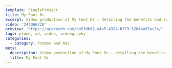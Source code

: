 ```yaml
---
template: SingleProject
title: My Foot Dr
excerpt: Video production of My Foot Dr – detailing the benefits and services offered by My Foot Dr. Talking all about feet, this video production centered around the understanding why feet are so important.
video: '243066228'
preview: 'https://ucarecdn.com/da53db62-e4e5-4324-b379-5264ba97ac2e/'
tags: promo, ad, video, videography
categories:
  - category: Promos and Ads
meta:
  description: Video production of My Foot Dr – detailing the benefits and services offered by My Foot Dr. Talking all about feet, this video production centered around the understanding why feet are so important.
  title: My Foot Dr
---
```

